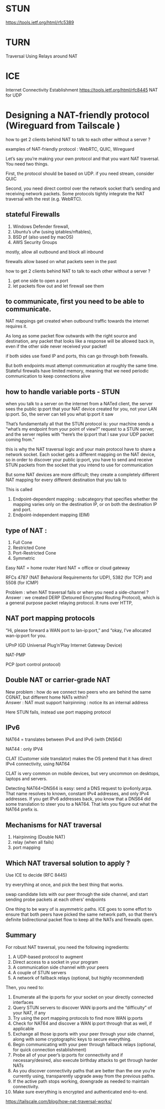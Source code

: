 
# STUN

https://tools.ietf.org/html/rfc5389

# TURN

Traversal Using Relays around NAT

# ICE

Internet Connectivity Establishment
https://tools.ietf.org/html/rfc8445
NAT for UDP

# Designing a NAT-friendly protocol (Wireguard from Tailscale )

how to get 2 clients behind NAT to talk to each other without a server ?

examples of NAT-friendly protocol : WebRTC, QUIC, Wireguard

Let’s say you’re making your own protocol and that you want NAT traversal. You need two things.

First, the protocol should be based on UDP. if you need stream, consider QUIC

Second, you need direct control over the network socket that’s sending and receiving network packets. Some protocols tightly integrate the NAT traversal with the rest (e.g. WebRTC).

## stateful Firewalls

1. Windows Defender firewall, 
1. Ubuntu’s ufw (using iptables/nftables), 
1. BSD pf (also used by macOS) 
1. AWS Security Groups

mostly, allow all outbound and block all inbound

firewalls allow based on what packets seen in the past

how to get 2 clients behind NAT to talk to each other without a server ?
1. get one side to open a port
2. let packets flow out and let firewall see them

## to communicate, first you need to be able to communicate.

NAT mappings get created when outbound traffic towards the internet requires it.

As long as some packet flow outwards with the right source and destination, any packet that looks like a response will be allowed back in, even if the other side never received your packet!

if both sides use fixed IP and ports, this can go through both firewalls.  

But both endpoints must attempt communication at roughly the same time. Stateful firewalls have limited memory, meaning that we need periodic communication to keep connections alive

## how to handle variable ports - STUN

when you talk to a server on the internet from a NATed client, the server sees the public ip:port that your NAT device created for you, not your LAN ip:port. So, the server can tell you what ip:port it saw

That’s fundamentally all that the STUN protocol is: your machine sends a “what’s my endpoint from your point of view?” request to a STUN server, and the server replies with “here’s the ip:port that I saw your UDP packet coming from.”

this is why the NAT traversal logic and your main protocol have to share a network socket. Each socket gets a different mapping on the NAT device, so in order to discover your public ip:port, you have to send and receive STUN packets from the socket that you intend to use for communication

But some NAT devices are more difficult; they create a completely different NAT mapping for every different destination that you talk to

This is called 
1. Endpoint-dependent mapping  : subcategory that specifies whether the mapping varies only on the destination IP, or on both the destination IP and port.
2. Endpoint-independent mapping (EIM)

## type of NAT : 

1. Full Cone
2. Restricted Cone
3. Port-Restricted Cone 
4. Symmetric

Easy NAT = home router
Hard NAT = office or cloud gateway

RFCs 4787 (NAT Behavioral Requirements for UDP), 5382 (for TCP) and 5508 (for ICMP)

Problem : when NAT traversal fails or when you need a side-channel ?  
Answer : we created DERP (Detoured Encrypted Routing Protocol), which is a general purpose packet relaying protocol. It runs over HTTP,

## NAT port mapping protocols

“Hi, please forward a WAN port to lan-ip:port,” and “okay, I’ve allocated wan-ip:port for you.

UPnP IGD Universal Plug’n’Play Internet Gateway Device) 

NAT-PMP

PCP (port control protocol)

## Double NAT or carrier-grade NAT

New problem : how do we connect two peers who are behind the same CGNAT, but different home NATs within?   
Answer : NAT must support hairpinning : notice its an internal address

Here STUN fails, instead use port mapping protocol

## IPv6

NAT64 = translates between IPv4 and IPv6 (with DNS64)

NAT44 : only IPV4

CLAT (Customer side translator) makes the OS pretend that it has direct IPv4 connectivity, using NAT64

CLAT is very common on mobile devices, but very uncommon on desktops, laptops and servers.

Detecting NAT64+DNS64 is easy: send a DNS request to ipv4only.arpa. That name resolves to known, constant IPv4 addresses, and only IPv4 addresses. If you get IPv6 addresses back, you know that a DNS64 did some translation to steer you to a NAT64. That lets you figure out what the NAT64 prefix is.


## Mechanisms for NAT traversal

1. Hairpinning (Double NAT)
2. relay (when all fails)
3. port mapping 

## Which NAT traversal solution to apply ?

Use ICE to decide (RFC 8445)

try everything at once, and pick the best thing that works.

swap candidate lists with our peer through the side channel, and start sending probe packets at each others' endpoints

One thing to be wary of is asymmetric paths. ICE goes to some effort to ensure that both peers have picked the same network path, so that there’s definite bidirectional packet flow to keep all the NATs and firewalls open.

## Summary

For robust NAT traversal, you need the following ingredients:

1. A UDP-based protocol to augment
1. Direct access to a socket in your program
1. A communication side channel with your peers
1. A couple of STUN servers
1. A network of fallback relays (optional, but highly recommended)

Then, you need to:

1. Enumerate all the ip:ports for your socket on your directly connected interfaces
1. Query STUN servers to discover WAN ip:ports and the “difficulty” of your NAT, if any
1. Try using the port mapping protocols to find more WAN ip:ports
1. Check for NAT64 and discover a WAN ip:port through that as well, if applicable
1. Exchange all those ip:ports with your peer through your side channel, along with some cryptographic keys to secure everything.
1. Begin communicating with your peer through fallback relays (optional, for quick connection establishment)
1. Probe all of your peer’s ip:ports for connectivity and if necessary/desired, also execute birthday attacks to get through harder NATs
1. As you discover connectivity paths that are better than the one you’re currently using, transparently upgrade away from the previous paths.
1. If the active path stops working, downgrade as needed to maintain connectivity.
1. Make sure everything is encrypted and authenticated end-to-end.



https://tailscale.com/blog/how-nat-traversal-works/
